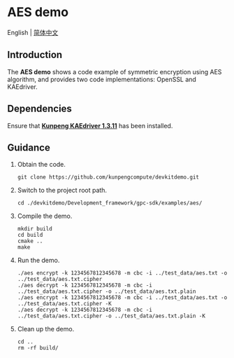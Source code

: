# **AES demo**

English | [简体中文](README.md)

## Introduction

The **AES demo** shows a code example of symmetric encryption using AES algorithm, and provides two code implementations: OpenSSL and KAEdriver.

## Dependencies

Ensure that **[Kunpeng KAEdriver 1.3.11](https://www.hikunpeng.com/document/detail/en/kunpengaccel/encryp-decryp/devg-kae/kunpengaccel_16_0011.html)** has been installed.

## Guidance

1. Obtain the code.

   ```shell
   git clone https://github.com/kunpengcompute/devkitdemo.git
   ```

2. Switch to the project root path.

   ```shell
   cd ./devkitdemo/Development_framework/gpc-sdk/examples/aes/
   ```

3. Compile the demo.

   ```shell
   mkdir build
   cd build
   cmake ..
   make
   ```

4. Run the demo.

   ```shell
   ./aes encrypt -k 1234567812345678 -m cbc -i ../test_data/aes.txt -o ../test_data/aes.txt.cipher
   ./aes decrypt -k 1234567812345678 -m cbc -i ../test_data/aes.txt.cipher -o ../test_data/aes.txt.plain
   ./aes encrypt -k 1234567812345678 -m cbc -i ../test_data/aes.txt -o ../test_data/aes.txt.cipher -K
   ./aes decrypt -k 1234567812345678 -m cbc -i ../test_data/aes.txt.cipher -o ../test_data/aes.txt.plain -K
   ```

5. Clean up the demo.

   ```shell
   cd ..
   rm -rf build/
   ```
